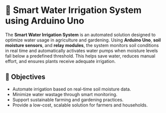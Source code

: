 # 🌱 Smart Water Irrigation System using Arduino Uno



The **Smart Water Irrigation System** is an automated solution designed to optimize water usage in agriculture and gardening. Using **Arduino Uno**, **soil moisture sensors**, and **relay modules**, the system monitors soil conditions in real time and automatically activates water pumps when moisture levels fall below a predefined threshold. This helps save water, reduces manual effort, and ensures plants receive adequate irrigation.



## 🎯 Objectives

* Automate irrigation based on real-time soil moisture data.
* Minimize water wastage through smart monitoring.
* Support sustainable farming and gardening practices.
* Provide a low-cost, scalable solution for farmers and households.


